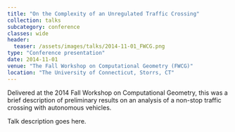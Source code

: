 ```yaml
---
title: "On the Complexity of an Unregulated Traffic Crossing"
collection: talks
subcategory: conference
classes: wide
header: 
  teaser: /assets/images/talks/2014-11-01_FWCG.png
type: "Conference presentation"
date: 2014-11-01
venue: "The Fall Workshop on Computational Geometry (FWCG)"
location: "The University of Connecticut, Storrs, CT"
---
```


Delivered at the 2014 Fall Workshop on Computational Geometry, this was a brief description of preliminary results on an analysis of a non-stop traffic crossing with autonomous vehicles.



Talk description goes here.